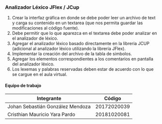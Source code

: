 

### Analizador Léxico JFlex / JCup

1. Crear la interfaz gráfica en donde se debe poder leer un archivo de text y carga su contenido en un textarea (que nos permita guardar las modificaciones al código fuente).
2. Debe permitir que lo que aparezca en el textarea debe poder analizar en el analizador de léxico.
3. Agregar el analizador léxico basado directamente en la libreria JCUP (adicional al analizador léxico utilizando la librería JFlex).
4. Implementar la creación del archivo de la tabla de simbolos.
5. Agregar los elementos correspondientes a los comentarios en pantalla del analizador léxico.
6. Los lexemas y palabras reservadas deben estar de acuerdo con lo que se cargue en el aula virtual.

#### Equipo de trabajo

Integrante  | Código
------------- | -------------
Johan Sebastián González Mendoza | 20172020039
Cristhian Mauricio Yara Pardo | 20181020081